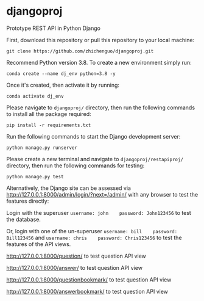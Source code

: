 # djangoproj
Prototype REST API in Python Django

<p>First, download this repository or pull this repository to your local machine:</p>
<pre><code>git clone https://github.com/zhichenguo/djangoproj.git</code></pre>

<p>Recommend Python version 3.8. To create a new environment simply run:</p>
<pre><code>conda create --name dj_env python=3.8 -y</code></pre>
<p>Once it's created, then activate it by running:</p>
<pre><code>conda activate dj_env</code></pre>

<p>Please navigate to <code>djangoproj/</code> directory, then run the following commands to install all the package required:</p>
<pre><code>pip install -r requirements.txt</code></pre>

<p>Run the following commands to start the Django development server:</p>
<pre><code>python manage.py runserver</code></pre>

<p>Please create a new terminal and navigate to <code>djangoproj/restapiproj/</code> directory, then run the following commands for testing:</p>
<pre><code>python manage.py test</code></pre>

<p>Alternatively, the Django site can be assessed via <a href="http://127.0.0.1:8000/admin/login/?next=/admin/" rel="nofollow">http://127.0.0.1:8000/admin/login/?next=/admin/</a> with any browser to test the features directly: </p>

<p>Login with the superuser <code>username: john    password: John123456</code> to test the database.</p>
<p>Or, login with one of the un-superuser <code>username: bill    password: Bill123456</code> and <code>username: chris    password: Chris123456</code> to test the features of the API views.</p>

<p><a href="http://127.0.0.1:8000/question/">http://127.0.0.1:8000/question/</a> to test question API view </p>
<p><a href="http://127.0.0.1:8000/answer/">http://127.0.0.1:8000/answer/</a> to test question API view </p>
<p><a href="http://127.0.0.1:8000/questionbookmark/">http://127.0.0.1:8000/questionbookmark/</a> to test question API view </p>
<p><a href="http://127.0.0.1:8000/answerbookmark/">http://127.0.0.1:8000/answerbookmark/</a> to test question API view </p>


